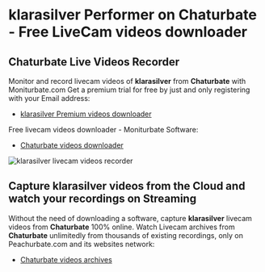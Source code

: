 # klarasilver Performer on Chaturbate - Free LiveCam videos downloader

## Chaturbate Live Videos Recorder

Monitor and record livecam videos of **klarasilver** from **Chaturbate** with Moniturbate.com
Get a premium trial for free by just and only registering with your Email address:
* [klarasilver Premium videos downloader](https://moniturbate.com/request-demo-licence-key.html)

Free livecam videos downloader - Moniturbate Software:
* [Chaturbate videos downloader](https://moniturbate.com/moniturbate-download-software.html)

![klarasilver livecam videos recorder](https://peachurnet.com/templates/moniturbate-software.png)


## Capture klarasilver videos from the Cloud and watch your recordings on Streaming

Without the need of downloading a software, capture **klarasilver** livecam videos from **Chaturbate** 100% online.
Watch Livecam archives from **Chaturbate** unlimitedly from thousands of existing recordings, only on Peachurbate.com and its websites network:
* [Chaturbate videos archives](https://peachurnet.com/)